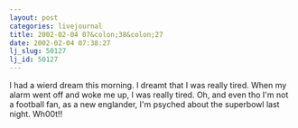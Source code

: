 ```yaml
---
layout: post
categories: livejournal
title: 2002-02-04 07&colon;38&colon;27
date: 2002-02-04 07:38:27
lj_slug: 50127
lj_id: 50127
---
```

I had a wierd dream this morning. I dreamt that I was really tired. When my alarm went off and woke me up, I was really tired. Oh, and even tho I'm not a football fan, as a new englander, I'm psyched about the superbowl last night. Wh00t!!
